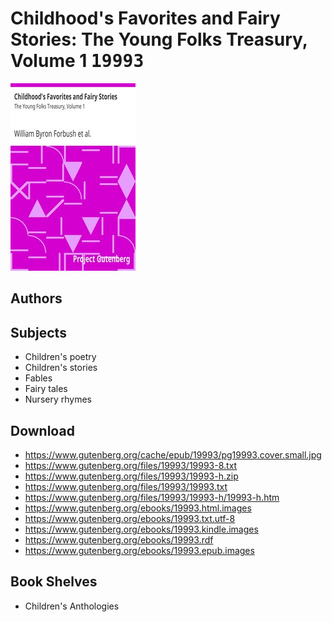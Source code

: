 # Childhood's Favorites and Fairy Stories: The Young Folks Treasury, Volume 1 <kbd>19993</kbd>

![](./cover.medium.jpg "")

## Authors



## Subjects


 - Children's poetry
 - Children's stories
 - Fables
 - Fairy tales
 - Nursery rhymes

## Download


 - https://www.gutenberg.org/cache/epub/19993/pg19993.cover.small.jpg
 - https://www.gutenberg.org/files/19993/19993-8.txt
 - https://www.gutenberg.org/files/19993/19993-h.zip
 - https://www.gutenberg.org/files/19993/19993.txt
 - https://www.gutenberg.org/files/19993/19993-h/19993-h.htm
 - https://www.gutenberg.org/ebooks/19993.html.images
 - https://www.gutenberg.org/ebooks/19993.txt.utf-8
 - https://www.gutenberg.org/ebooks/19993.kindle.images
 - https://www.gutenberg.org/ebooks/19993.rdf
 - https://www.gutenberg.org/ebooks/19993.epub.images

## Book Shelves


 - Children's Anthologies

